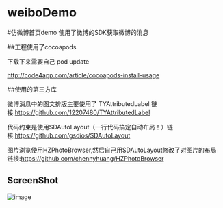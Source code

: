 # weiboDemo

#仿微博首页demo
使用了微博的SDK获取微博的消息

##工程使用了cocoapods

下载下来需要自己 pod update

http://code4app.com/article/cocoapods-install-usage

##使用的第三方库

微博消息中的图文排版主要使用了 TYAttributedLabel 链接:https://github.com/12207480/TYAttributedLabel

代码约束是使用SDAutoLayout（一行代码搞定自动布局！）链接:https://github.com/gsdios/SDAutoLayout

图片浏览使用HZPhotoBrowser,然后自己用SDAutoLayout修改了对图片的布局  链接:https://github.com/chennyhuang/HZPhotoBrowser


## ScreenShot

![image][image-1]


[image-1]: https://github.com/517tianhe/weiboDemo/1.pic.jpg